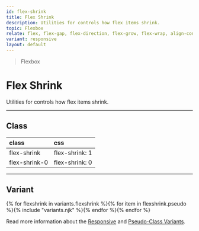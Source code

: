```yaml
---
id: flex-shrink
title: Flex Shrink
description: Utilities for controls how flex items shrink.
topic: Flexbox
relate: flex, flex-gap, flex-direction, flex-grow, flex-wrap, align-content, align-items, align-self, justify-content
variant: responsive
layout: default
---
```


> Flexbox

# Flex Shrink

Utilities for controls how flex items shrink.

---

## Class

| <span class="px-3 py-1 text-white (dark)text-charcoal-100 bg-gray-700 (dark)bg-gray-600 rounded-full">class</span> | <span class="px-3 py-1 text-white (dark)text-charcoal-100 bg-gray-700 (dark)bg-gray-600 rounded-full">css</span> |
|:--|:--|
| flex-shrink | flex-shrink: 1 |
| flex-shrink-0 | flex-shrink: 0 |

---

## Variant

<y class="flex flex-gap-2 flex-wrap justify-start items-center">{% for flexshrink in variants.flexshrink %}{% for item in flexshrink.pseudo %}{% include "variants.njk" %}{% endfor %}{% endfor %}</y>

Read more information about the [Responsive](/responsive) and [Pseudo-Class Variants](/pseudo-class-variants/).

